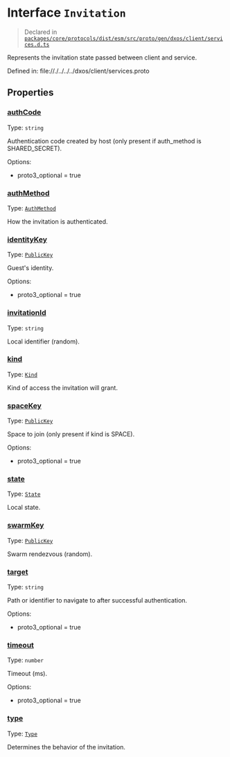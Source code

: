 # Interface `Invitation`
> Declared in [`packages/core/protocols/dist/esm/src/proto/gen/dxos/client/services.d.ts`]()

Represents the invitation state passed between client and service.

Defined in:
   file://./../../../dxos/client/services.proto
## Properties
### [authCode]()
Type: <code>string</code>

Authentication code created by host (only present if auth_method is SHARED_SECRET).

Options:
  - proto3_optional = true

### [authMethod]()
Type: <code>[AuthMethod](/api/@dxos/react-client/enums#AuthMethod)</code>

How the invitation is authenticated.

### [identityKey]()
Type: <code>[PublicKey](/api/@dxos/react-client/classes/PublicKey)</code>

Guest's identity.

Options:
  - proto3_optional = true

### [invitationId]()
Type: <code>string</code>

Local identifier (random).

### [kind]()
Type: <code>[Kind](/api/@dxos/react-client/enums#Kind)</code>

Kind of access the invitation will grant.

### [spaceKey]()
Type: <code>[PublicKey](/api/@dxos/react-client/classes/PublicKey)</code>

Space to join (only present if kind is SPACE).

Options:
  - proto3_optional = true

### [state]()
Type: <code>[State](/api/@dxos/react-client/enums#State)</code>

Local state.

### [swarmKey]()
Type: <code>[PublicKey](/api/@dxos/react-client/classes/PublicKey)</code>

Swarm rendezvous (random).

### [target]()
Type: <code>string</code>

Path or identifier to navigate to after successful authentication.

Options:
  - proto3_optional = true

### [timeout]()
Type: <code>number</code>

Timeout (ms).

Options:
  - proto3_optional = true

### [type]()
Type: <code>[Type](/api/@dxos/react-client/enums#Type)</code>

Determines the behavior of the invitation.

    